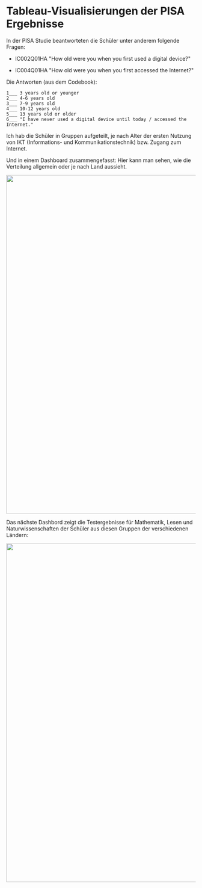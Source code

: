 # Tableau-Visualisierungen der PISA Ergebnisse 
In der PISA Studie beantworteten die Schüler unter anderem folgende Fragen:

- IC002Q01HA "How old were you when you first used a digital device?"

- IC004Q01HA "How old were you when you first accessed the Internet?"

Die Antworten (aus dem Codebook):

    1___ 3 years old or younger
    2___ 4-6 years old
    3___ 7-9 years old
    4___ 10-12 years old
    5___ 13 years old or older
    6___ "I have never used a digital device until today / accessed the Internet."

Ich hab die Schüler in  Gruppen aufgeteilt, je nach Alter der ersten Nutzung von IKT (Informations- und Kommunikationstechnik) bzw. Zugang zum Internet.

Und in einem Dashboard zusammengefasst: Hier kann man sehen, wie die Verteilung allgemein oder je nach Land aussieht.


<p align="center">
<kbd><img src="https://github.com/okirsch/Tableau-Visualisierungen/blob/main/Gruppen.gif" width="900"></kbd>
</p>

Das nächste Dashbord zeigt die Testergebnisse für Mathematik, Lesen und Naturwissenschaften der Schüler aus diesen Gruppen der verschiedenen Ländern:

<p align="center">
<kbd><img src="https://github.com/okirsch/Tableau-Visualisierungen/blob/main/Reading...gif" width="900"></kbd>
</p>

